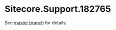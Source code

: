 # Sitecore.Support.182765

See [master branch](https://github.com/sitecoresupport/Sitecore.Support.182765) for details.
